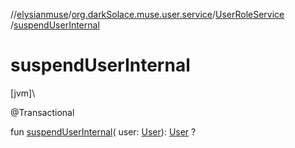 //[elysianmuse](../../../index.md)/[org.darkSolace.muse.user.service](../index.md)/[UserRoleService](index.md)
/[suspendUserInternal](suspend-user-internal.md)

# suspendUserInternal

[jvm]\

@Transactional

fun [suspendUserInternal](suspend-user-internal.md)(
user: [User](../../org.darkSolace.muse.user.model/-user/index.md)): [User](../../org.darkSolace.muse.user.model/-user/index.md)
?
